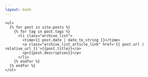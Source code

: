 ```yaml
---
layout: book
---
```


    <ul> 
      {% for post in site.posts %}
        {% for tag in post.tags %}
          <li class="archive_list">
            <time>{{ post.date | date_to_string }}</time>
            <a class="archive_list_article_link" href='{{ post.url | relative_url }}'>{{post.title}}</a>
            <p>{{post.description}}</p>
          </li>
        {% endfor %}
      {% endfor %}
    </ul>

